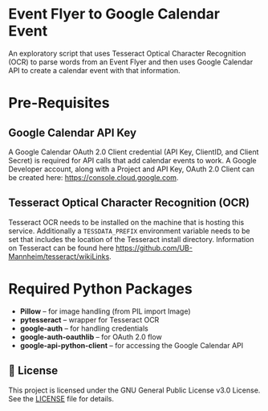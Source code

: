 # Event Flyer to Google Calendar Event
An exploratory script that uses Tesseract Optical Character Recognition (OCR) to parse words from an Event Flyer and then uses Google Calendar API to create a calendar event with that information.

# Pre-Requisites

## Google Calendar API Key
A Google Calendar OAuth 2.0 Client credential (API Key, ClientID, and Client Secret) is required for API calls that add calendar events to work. A Google Developer account, along with a Project and API Key, OAuth 2.0 Client can be created here: https://console.cloud.google.com.

## Tesseract Optical Character Recognition (OCR) 
Tesseract OCR needs to be installed on the machine that is hosting this service. Additionally a `TESSDATA_PREFIX` environment variable needs to be set that includes the location of the Tesseract install directory. Information on Tesseract can be found here https://github.com/UB-Mannheim/tesseract/wikiLinks.

# Required Python Packages

- **Pillow** – for image handling (from PIL import Image)
- **pytesseract** – wrapper for Tesseract OCR
- **google-auth** – for handling credentials
- **google-auth-oauthlib** – for OAuth 2.0 flow
- **google-api-python-client** – for accessing the Google Calendar API

## 📄 License

This project is licensed under the GNU General Public License v3.0 License. See the [LICENSE](LICENSE) file for details.
